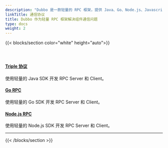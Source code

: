 ```yaml
---
description: "Dubbo 是一款轻量的 RPC 框架，提供 Java、Go、Node.js、Javascript 等语言支持，帮助开发者构建浏览器、gRPC 兼容的 HTTP API。"
linkTitle: 通信协议
title: Dubbo 作为轻量 RPC 框架解决组件通信问题
type: docs
weight: 2
---
```


{{< blocks/section color="white" height="auto">}}
<div class="td-content list-page">
    <div class="lead"></div><header class="article-meta">
    </header><div class="row">
    <div class="col-sm col-md-6 mb-4">
        <div class="h-100 card shadow" href="#">
            <div class="card-body">
                <h4 class="card-title">
                     <a href='{{< relref "./triple" >}}'>Triple 协议</a>
                </h4>
                <p>使用轻量的 Java SDK 开发 RPC Server 和 Client。</p>
            </div>
        </div>
    </div>
    <div class="col-sm col-md-6 mb-4">
        <div class="h-100 card shadow" href="#">
            <div class="card-body">
                <h4 class="card-title">
                     <a href='{{< relref "./grpc" >}}'>Go RPC</a>
                </h4>
                <p>使用轻量的 Go SDK 开发 RPC Server 和 Client。</p>
            </div>
        </div>
    </div>
    <div class="col-sm col-md-6 mb-4">
        <div class="h-100 card shadow" href="#">
            <div class="card-body">
                <h4 class="card-title">
                     <a href='{{< relref "./rest" >}}'>Node.js RPC</a>
                </h4>
                <p>使用轻量的 Node.js SDK 开发 RPC Server 和 Client。</p>
            </div>
        </div>
    </div>
</div>
<hr>
</div>
{{< /blocks/section >}}